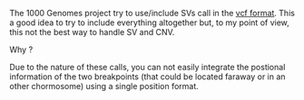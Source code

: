 The 1000 Genomes project try to use/include SVs call in the [vcf format](http://www.1000genomes.org/wiki/Analysis/Variant%20Call%20Format/VCF%20%28Variant%20Call%20Format%29%20version%204.0/encoding-structural-variants). This a good idea to try to include everything altogether but, to my point of view, this not the best way to handle SV and CNV.  


Why ?  


Due to the nature of these calls, you can not easily integrate the postional information of the two breakpoints (that could be located faraway or in an other chormosome) using a single position format. 


